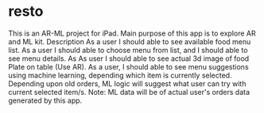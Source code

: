 # resto
This is an AR-ML project for iPad.  Main purpose of this app is to explore AR and ML kit.
Description
As a user I should able to see available food menu list.
As a user I should able to choose menu from list, and I should able to see menu details. As As user I should able to see actual 3d image of food Plate on table (Use AR).
As a user, I should able to see menu suggestions using machine learning, depending which item is currently selected.
Depending upon old orders, ML logic will suggest what user can try with current selected item/s.
Note: ML data will be of actual user's orders data generated by this app.
